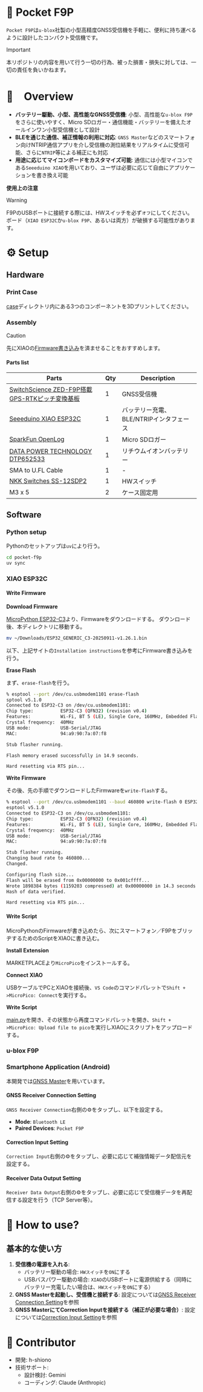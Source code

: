 # 📡 Pocket F9P

`Pocket F9P`は`u-blox`社製の小型高精度GNSS受信機を手軽に、便利に持ち運べるように設計したコンパクト受信機です。

> [!IMPORTANT]
> 本リポジトリの内容を用いて行う一切の行為、被った損害・損失に対しては、一切の責任を負いかねます。 

# 🚀　Overview

- **バッテリー駆動、小型、高性能なGNSS受信機**: 小型、高性能な`u-blox F9P`をさらに使いやすく、Micro SDロガー・通信機能・バッテリーを備えたオールインワン小型受信機として設計
- **BLEを通じた通信、補正情報の利用に対応**: `GNSS Master`などのスマートフォン向けNTRIP通信アプリを介し受信機の測位結果をリアルタイムに受信可能、さらに`NTRIP`等による補正にも対応
- **用途に応じてマイコンボードをカスタマイズ可能**: 通信には小型マイコンである`Seeeduino XIAO`を用いており、ユーザは必要に応じて自由にアプリケーションを書き換え可能

**使用上の注意**
> [!WARNING]
> F9PのUSBポートに接続する際には、HWスイッチを必ず`オフ`にしてください。ボード（`XIAO ESP32C`か`u-blox F9P`、あるいは両方）が破損する可能性があります。

# ⚙️ Setup

## Hardware

### Print Case

[case](case/)ディレクトリ内にある3つのコンポーネントを3Dプリントしてください。

### Assembly

> [!CAUTION]
> 先にXIAOの[Firmware書き込み](#write-firmware)を済ませることをおすすめします。

#### Parts list

Parts                                                                                                                   |Qty|Description
------------------------------------------------------------------------------------------------------------------------|---|-----------
[SwitchScience ZED-F9P搭載GPS-RTKピッチ変換基板](https://www.switch-science.com/products/10511?_pos=4&_sid=bce749730&_ss=r)|1  |GNSS受信機
[Seeeduino XIAO ESP32C](https://www.seeedstudio.com/Seeed-XIAO-ESP32C3-p-5431.html)                                     |1  |バッテリー充電、BLE/NTRIPインタフェース
[SparkFun OpenLog](https://www.sparkfun.com/sparkfun-openlog.html)                                                      |1  |Micro SDロガー
[DATA POWER TECHNOLOGY DTP652533](https://www.sengoku.co.jp/mod/sgk_cart/detail.php?code=EEHD-67JP)                     |1  |リチウムイオンバッテリー
SMA to U.FL Cable                                                                                                       |1  |-
[NKK Switches SS-12SDP2](https://www.nkkswitches.co.jp/product/detailed/SS-12SDP2.html)                                 |1  |HWスイッチ
M3 x 5                                                                                                                  |2  |ケース固定用

## Software

### Python setup

Pythonのセットアップは`uv`により行う。

```bash
cd pocket-f9p
uv sync
```

### XIAO ESP32C

#### Write Firmware

**Download Firmware**

[MicroPython ESP32-C3](https://micropython.org/download/ESP32_GENERIC_C3/)より、Firmwareをダウンロードする。
ダウンロード後、本ディレクトリに移動する。

```bash
mv ~/Downloads/ESP32_GENERIC_C3-20250911-v1.26.1.bin
```

以下、上記サイトの`Installation instructions`を参考にFirmware書き込みを行う。

**Erase Flash**

まず、`erase-flash`を行う。

```bash
% esptool --port /dev/cu.usbmodem1101 erase-flash 
sptool v5.1.0
Connected to ESP32-C3 on /dev/cu.usbmodem1101:
Chip type:          ESP32-C3 (QFN32) (revision v0.4)
Features:           Wi-Fi, BT 5 (LE), Single Core, 160MHz, Embedded Flash 4MB (XMC)
Crystal frequency:  40MHz
USB mode:           USB-Serial/JTAG
MAC:                94:a9:90:7a:07:f8

Stub flasher running.

Flash memory erased successfully in 14.9 seconds.

Hard resetting via RTS pin...
```

**Write Firmware**

その後、先の手順でダウンロードしたFirmwareを`write-flash`する。

```bash
% esptool --port /dev/cu.usbmodem1101 --baud 460800 write-flash 0 ESP32_GENERIC_C3-20250911-v1.26.1.bin
esptool v5.1.0
Connected to ESP32-C3 on /dev/cu.usbmodem1101:
Chip type:          ESP32-C3 (QFN32) (revision v0.4)
Features:           Wi-Fi, BT 5 (LE), Single Core, 160MHz, Embedded Flash 4MB (XMC)
Crystal frequency:  40MHz
USB mode:           USB-Serial/JTAG
MAC:                94:a9:90:7a:07:f8

Stub flasher running.
Changing baud rate to 460800...
Changed.

Configuring flash size...
Flash will be erased from 0x00000000 to 0x001cffff...
Wrote 1898384 bytes (1159203 compressed) at 0x00000000 in 14.3 seconds (1062.0 kbit/s).
Hash of data verified.

Hard resetting via RTS pin...
```

#### Write Script

MicroPythonのFirmwareが書き込めたら、次にスマートフォン／F9PをブリッヂするためのScriptをXIAOに書き込む。

**Install Extension**

MARKETPLACEより`MicroPico`をインストールする。

**Connect XIAO**

USBケーブルでPCとXIAOを接続後、`VS Code`のコマンドパレットで`Shift + >MicroPico: Connect`を実行する。

**Write Script**

[main.py](src/pocket_f9p/main.py)を開き、その状態から再度コマンドパレットを開き、`Shift + >MicroPico: Upload file to pico`を実行しXIAOにスクリプトをアップロードする。

### u-blox F9P

### Smartphone Application (Android)

本開発では[GNSS Master](https://www.gnssmaster.com/)を用いています。

#### GNSS Receiver Connection Setting

`GNSS Receiver Connection`右側の⚙️をタップし、以下を設定する。

- **Mode**: `Bluetooth LE`
- **Paired Devices**: `Pocket F9P`

#### Correction Input Setting

`Correction Input`右側の⚙️をタップし、必要に応じて補強情報データ配信元を設定する。

#### Receiver Data Output Setting

`Receiver Data Output`右側の⚙️をタップし、必要に応じて受信機データを再配信する設定を行う（TCP Server等）。

# 📖 How to use?

## 基本的な使い方

1. **受信機の電源を入れる**: 
    - バッテリー駆動の場合: `HWスイッチ`を`ON`にする
    - USBバスパワー駆動の場合: `XIAO`のUSBポートに電源供給する（同時にバッテリー充電したい場合は、`HWスイッチ`を`ON`にする）
2. **GNSS Masterを起動し、受信機と接続する**: 設定については[GNSS Receiver Connection Setting](#gnss-receiver-connection-setting)を参照
3. **GNSS MasterにてCorrection Inputを接続する（補正が必要な場合）**: 設定については[Correction Input Setting](#correction-input-setting)を参照

# 🤝 Contributor

- 開発: h-shiono
- 技術サポート:
    - 設計検討: Gemini
    - コーディング: Claude (Anthropic)
